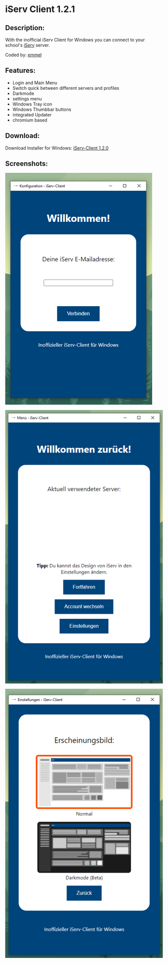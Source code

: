 # iServ Client 1.2.1
## Description:
With the inofficial iServ Client for Windows you can connect to your school's [iServ](http://iserv.de) server.

Coded by: [emmel](http://instagram.com/emmel.official)
## Features:
* Login and Main Menu
* Switch quick between different servers and profiles
* Darkmode
* settings menu
* Windows Tray icon
* Windows Thumbbar buttons
* integrated Updater
* chromium based
## Download:
Download Installer for Windows: [iServ-Client 1.2.0](https://github.com/better-iServ/iServ-Client/releases/tag/1.2.0/)
## Screenshots:
![Main](https://github.com/better-iServ/iServ-Client/blob/main/screenshot/1.png?raw=true)

![Main](https://github.com/better-iServ/iServ-Client/blob/main/screenshot/2.png?raw=true)

![Main](https://github.com/better-iServ/iServ-Client/blob/main/screenshot/3.png?raw=true)




